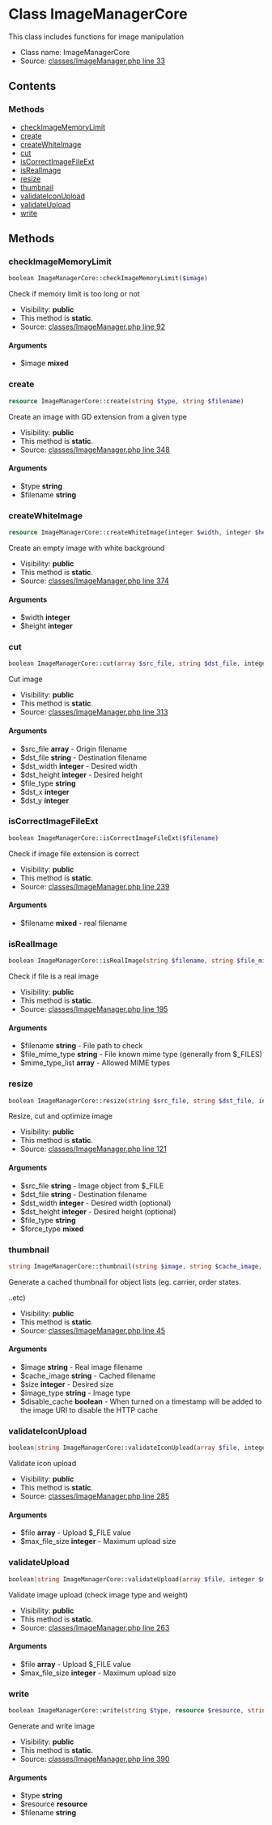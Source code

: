 Class ImageManagerCore
=====================

This class includes functions for image manipulation



* Class name: ImageManagerCore
* Source: [classes/ImageManager.php line 33](https://github.com/PrestaShop/PrestaShop/blob/1.5.1.0/classes/ImageManager.php#L33)


Contents
--------



### Methods

* [checkImageMemoryLimit](#method-checkImageMemoryLimit)
* [create](#method-create)
* [createWhiteImage](#method-createWhiteImage)
* [cut](#method-cut)
* [isCorrectImageFileExt](#method-isCorrectImageFileExt)
* [isRealImage](#method-isRealImage)
* [resize](#method-resize)
* [thumbnail](#method-thumbnail)
* [validateIconUpload](#method-validateIconUpload)
* [validateUpload](#method-validateUpload)
* [write](#method-write)






Methods
-------


### <a name="method-checkImageMemoryLimit"></a>checkImageMemoryLimit

```php
boolean ImageManagerCore::checkImageMemoryLimit($image)
```

Check if memory limit is too long or not



* Visibility: **public**
* This method is **static**.
* Source: [classes/ImageManager.php line 92](https://github.com/PrestaShop/PrestaShop/blob/1.5.1.0/classes/ImageManager.php#L92)


#### Arguments
* $image **mixed**



### <a name="method-create"></a>create

```php
resource ImageManagerCore::create(string $type, string $filename)
```

Create an image with GD extension from a given type



* Visibility: **public**
* This method is **static**.
* Source: [classes/ImageManager.php line 348](https://github.com/PrestaShop/PrestaShop/blob/1.5.1.0/classes/ImageManager.php#L348)


#### Arguments
* $type **string**
* $filename **string**



### <a name="method-createWhiteImage"></a>createWhiteImage

```php
resource ImageManagerCore::createWhiteImage(integer $width, integer $height)
```

Create an empty image with white background



* Visibility: **public**
* This method is **static**.
* Source: [classes/ImageManager.php line 374](https://github.com/PrestaShop/PrestaShop/blob/1.5.1.0/classes/ImageManager.php#L374)


#### Arguments
* $width **integer**
* $height **integer**



### <a name="method-cut"></a>cut

```php
boolean ImageManagerCore::cut(array $src_file, string $dst_file, integer $dst_width, integer $dst_height, string $file_type, integer $dst_x, integer $dst_y)
```

Cut image



* Visibility: **public**
* This method is **static**.
* Source: [classes/ImageManager.php line 313](https://github.com/PrestaShop/PrestaShop/blob/1.5.1.0/classes/ImageManager.php#L313)


#### Arguments
* $src_file **array** - Origin filename
* $dst_file **string** - Destination filename
* $dst_width **integer** - Desired width
* $dst_height **integer** - Desired height
* $file_type **string**
* $dst_x **integer**
* $dst_y **integer**



### <a name="method-isCorrectImageFileExt"></a>isCorrectImageFileExt

```php
boolean ImageManagerCore::isCorrectImageFileExt($filename)
```

Check if image file extension is correct



* Visibility: **public**
* This method is **static**.
* Source: [classes/ImageManager.php line 239](https://github.com/PrestaShop/PrestaShop/blob/1.5.1.0/classes/ImageManager.php#L239)


#### Arguments
* $filename **mixed** - real filename



### <a name="method-isRealImage"></a>isRealImage

```php
boolean ImageManagerCore::isRealImage(string $filename, string $file_mime_type, array $mime_type_list)
```

Check if file is a real image



* Visibility: **public**
* This method is **static**.
* Source: [classes/ImageManager.php line 195](https://github.com/PrestaShop/PrestaShop/blob/1.5.1.0/classes/ImageManager.php#L195)


#### Arguments
* $filename **string** - File path to check
* $file_mime_type **string** - File known mime type (generally from $_FILES)
* $mime_type_list **array** - Allowed MIME types



### <a name="method-resize"></a>resize

```php
boolean ImageManagerCore::resize(string $src_file, string $dst_file, integer $dst_width, integer $dst_height, string $file_type, $force_type)
```

Resize, cut and optimize image



* Visibility: **public**
* This method is **static**.
* Source: [classes/ImageManager.php line 121](https://github.com/PrestaShop/PrestaShop/blob/1.5.1.0/classes/ImageManager.php#L121)


#### Arguments
* $src_file **string** - Image object from $_FILE
* $dst_file **string** - Destination filename
* $dst_width **integer** - Desired width (optional)
* $dst_height **integer** - Desired height (optional)
* $file_type **string**
* $force_type **mixed**



### <a name="method-thumbnail"></a>thumbnail

```php
string ImageManagerCore::thumbnail(string $image, string $cache_image, integer $size, string $image_type, boolean $disable_cache)
```

Generate a cached thumbnail for object lists (eg. carrier, order states.

..etc)

* Visibility: **public**
* This method is **static**.
* Source: [classes/ImageManager.php line 45](https://github.com/PrestaShop/PrestaShop/blob/1.5.1.0/classes/ImageManager.php#L45)


#### Arguments
* $image **string** - Real image filename
* $cache_image **string** - Cached filename
* $size **integer** - Desired size
* $image_type **string** - Image type
* $disable_cache **boolean** - When turned on a timestamp will be added to the image URI to disable the HTTP cache



### <a name="method-validateIconUpload"></a>validateIconUpload

```php
boolean|string ImageManagerCore::validateIconUpload(array $file, integer $max_file_size)
```

Validate icon upload



* Visibility: **public**
* This method is **static**.
* Source: [classes/ImageManager.php line 285](https://github.com/PrestaShop/PrestaShop/blob/1.5.1.0/classes/ImageManager.php#L285)


#### Arguments
* $file **array** - Upload $_FILE value
* $max_file_size **integer** - Maximum upload size



### <a name="method-validateUpload"></a>validateUpload

```php
boolean|string ImageManagerCore::validateUpload(array $file, integer $max_file_size)
```

Validate image upload (check image type and weight)



* Visibility: **public**
* This method is **static**.
* Source: [classes/ImageManager.php line 263](https://github.com/PrestaShop/PrestaShop/blob/1.5.1.0/classes/ImageManager.php#L263)


#### Arguments
* $file **array** - Upload $_FILE value
* $max_file_size **integer** - Maximum upload size



### <a name="method-write"></a>write

```php
boolean ImageManagerCore::write(string $type, resource $resource, string $filename)
```

Generate and write image



* Visibility: **public**
* This method is **static**.
* Source: [classes/ImageManager.php line 390](https://github.com/PrestaShop/PrestaShop/blob/1.5.1.0/classes/ImageManager.php#L390)


#### Arguments
* $type **string**
* $resource **resource**
* $filename **string**



